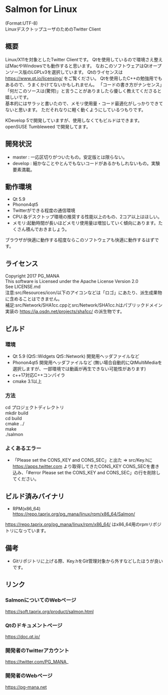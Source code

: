 # Salmon for Linux
(Format:UTF-8)  
LinuxデスクトップユーザのためのTwitter Client
## 概要
Linux/X11を対象としたTwitter Clientです。
Qtを使用しているので環境さえ整えばMacやWindowsでも動作すると思います。
なおこのソフトウェアはQtオープンソース版のLGPLv3を選択しています。
Qtのライセンスは https://www.qt.io/licensing/ をご覧ください。
Qtを使用したC++の勉強用でもあるので、うまくかけてないかもしれません。
「コードの書き方がナンセンス」「何だこのソースは(驚愕)」と言うことがありましたら優しく教えてくださると嬉しいです。  
基本的にはサラッと書いたので、メモリ使用量・コード最適化がしっかりできてないと思います。
ただそれなりに軽く動くようにしているつもりです。

KDevelop 5で開発していますが、使用しなくてもビルドはできます。  
openSUSE Tumbleweed で開発してます。
## 開発状況
* master : 一応区切りがついたもの。安定版とは限らない。
* develop : 細かなことやとんでもないコードがあるかもしれないもの。実験要素満載。

## 動作環境
* Qt 5.9
* Phonon4qt5
* Twitterができる程度の通信環境
* CPU:各デスクトップ環境の推奨する性能以上のもの、2コア以上はほしい。
* メモリ:起動時間が長いほどメモリ使用量は増加していく傾向にあります。たくさん積んでおきましょう。

ブラウザが快適に動作する程度ならこのソフトウェアも快適に動作するはずです。
## ライセンス
Copyright 2017 PG_MANA  
This software is Licensed under the Apache License Version 2.0  
See LICENSE.md  
注意:src/Resources/icon/以下のアイコンなどは「ロゴ」にあたり、派生成果物に含めることはできません。  
補足:src/Network/SHA1cc.cppとsrc/Network/SHA1cc.hはパブリックドメイン実装の https://ja.osdn.net/projects/sha1cc/ の派生物です。  
## ビルド
### 環境
* Qt 5.9 (Qt5::Widgets Qt5::Network) 開発用ヘッダファイルなど
* Phonon4qt5 開発用ヘッダファイルなど  (無い場合自動的にQtMultiMediaを選択しますが、一部環境では動画が再生できない可能性があります)
* c++17対応C++コンパイラ
* cmake  3.1以上

### 方法
cd プロジェクトディレクトリ  
mkdir build  
cd build  
cmake ../  
make  
./salmon
### よくあるエラー
* 「Please set the CONS_KEY and CONS_SEC」と出た => src/Key.hに https://apps.twitter.com より取得してきたCONS_KEY CONS_SECを書き込み、「#error  Please set the CONS_KEY and CONS_SEC」の行を削除してください。

## ビルド済みバイナリ
* RPM(x86_64) https://repo.taprix.org/pg_mana/linux/rpm/x86_64/Salmon/

https://repo.taprix.org/pg_mana/linux/rpm/x86_64/ はx86_64用のrpmリポジトリになっています。
## 備考
* Gitリポジトリに上げる際、Key.hをGit管理対象から外すなどしたほうが良いです。

## リンク
### SalmonについてのWebページ
  https://soft.taprix.org/product/salmon.html
### Qtのドキュメントページ
  https://doc.qt.io/
### 開発者のTwitterアカウント
  https://twitter.com/PG_MANA_
### 開発者のWebページ
  https://pg-mana.net
